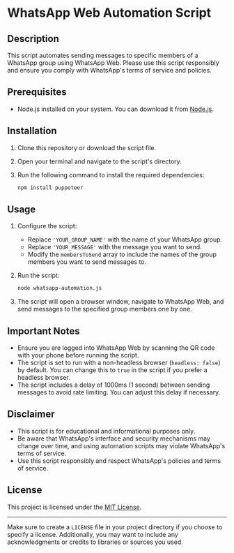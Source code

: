 # WhatsApp Web Automation Script

## Description

This script automates sending messages to specific members of a WhatsApp group using WhatsApp Web. Please use this script responsibly and ensure you comply with WhatsApp's terms of service and policies.

## Prerequisites

- Node.js installed on your system. You can download it from [Node.js](https://nodejs.org/).

## Installation

1. Clone this repository or download the script file.
2. Open your terminal and navigate to the script's directory.
3. Run the following command to install the required dependencies:

   ```bash
   npm install puppeteer
   ```

## Usage

1. Configure the script:
   - Replace `'YOUR_GROUP_NAME'` with the name of your WhatsApp group.
   - Replace `'YOUR_MESSAGE'` with the message you want to send.
   - Modify the `membersToSend` array to include the names of the group members you want to send messages to.

2. Run the script:

   ```bash
   node whatsapp-automation.js
   ```

3. The script will open a browser window, navigate to WhatsApp Web, and send messages to the specified group members one by one.

## Important Notes

- Ensure you are logged into WhatsApp Web by scanning the QR code with your phone before running the script.
- The script is set to run with a non-headless browser (`headless: false`) by default. You can change this to `true` in the script if you prefer a headless browser.
- The script includes a delay of 1000ms (1 second) between sending messages to avoid rate limiting. You can adjust this delay if necessary.

## Disclaimer

- This script is for educational and informational purposes only.
- Be aware that WhatsApp's interface and security mechanisms may change over time, and using automation scripts may violate WhatsApp's terms of service.
- Use this script responsibly and respect WhatsApp's policies and terms of service.

## License

This project is licensed under the [MIT License](LICENSE).

---

Make sure to create a `LICENSE` file in your project directory if you choose to specify a license. Additionally, you may want to include any acknowledgments or credits to libraries or sources you used.
